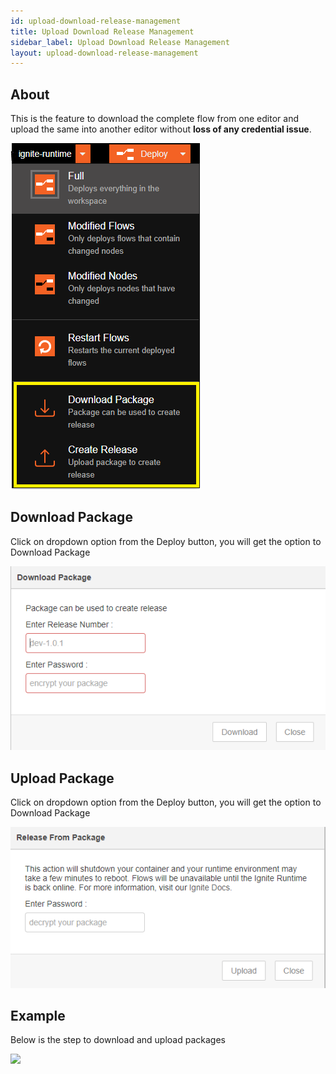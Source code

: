 ```yaml
---
id: upload-download-release-management
title: Upload Download Release Management
sidebar_label: Upload Download Release Management
layout: upload-download-release-management
---
```


## About

This is the feature to download the complete flow from one editor and upload the same into another editor without <b>loss of any credential issue</b>.

![](../assets/releaseManagement/ignite-release-capability.png)

## Download Package

Click on dropdown option from the Deploy button, you will get the option to Download Package

![](../assets/releaseManagement/ignite-release-capability-download.png)

## Upload Package

Click on dropdown option from the Deploy button, you will get the option to Download Package

![](../assets/releaseManagement/ignite-release-capability-upload.png)

## Example

Below is the step to download and upload packages

![](../assets/releaseManagement/ignite-release-capability.gif)


